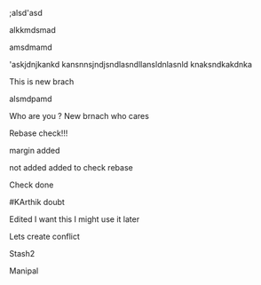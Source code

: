 ;alsd'asd

alkkmdsmad

amsdmamd

'askjdnjkankd
kansnnsjndjsndlasndllansldnlasnld
knaksndkakdnka

This is new brach


alsmdpamd

Who are you ?
New brnach who cares


Rebase check!!!


margin added

not added
added to check
 rebase
 
 
 Check done
 
 
 #KArthik doubt

Edited I want this I might use it later


Lets create conflict

Stash2



Manipal